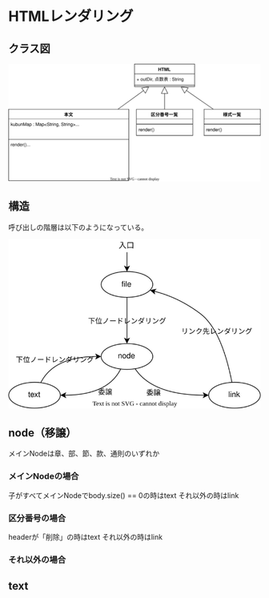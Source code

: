 # HTMLレンダリング
## クラス図

![コールグラフ](HTMLレンダリング-クラス図.drawio.svg)


## 構造
呼び出しの階層は以下のようになっている。

![コールグラフ](HTMLレンダリング-コールグラフ.drawio.svg)

##  node（移譲）
メインNodeは章、部、節、款、通則のいずれか

###  メインNodeの場合
子がすべてメインNodeでbody.size() == 0の時はtext
それ以外の時はlink

###  区分番号の場合
headerが「削除」の時はtext
それ以外の時はlink

###  それ以外の場合

## text


